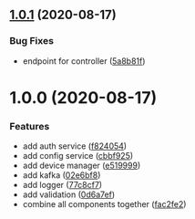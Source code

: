 ## [1.0.1](https://github.com/ngaxavi/device-service/compare/v1.0.0...v1.0.1) (2020-08-17)


### Bug Fixes

* endpoint for controller ([5a8b81f](https://github.com/ngaxavi/device-service/commit/5a8b81f5dd1e91f8ddb65637474073cea813ce1a))

# 1.0.0 (2020-08-17)


### Features

* add auth service ([f824054](https://github.com/ngaxavi/device-service/commit/f82405452f18773755638906a9424f690bef5082))
* add config service ([cbbf925](https://github.com/ngaxavi/device-service/commit/cbbf9251db75252869779371709ae3f630b5e306))
* add device manager ([e519999](https://github.com/ngaxavi/device-service/commit/e5199996278929f519318e4dde422fbac863108e))
* add kafka ([02e6bf8](https://github.com/ngaxavi/device-service/commit/02e6bf888d7d7d09e06c7a8f597335e5c107a7ae))
* add logger ([77c8cf7](https://github.com/ngaxavi/device-service/commit/77c8cf7561fb3e82499c6701710bf226af7f8728))
* add validation ([0d6a7ef](https://github.com/ngaxavi/device-service/commit/0d6a7ef2fec81415a3b7d161fcd6ff0c42dcade5))
* combine all components together ([fac2fe2](https://github.com/ngaxavi/device-service/commit/fac2fe2acd88f0831ae3dc5ff667c9796f958f02))

